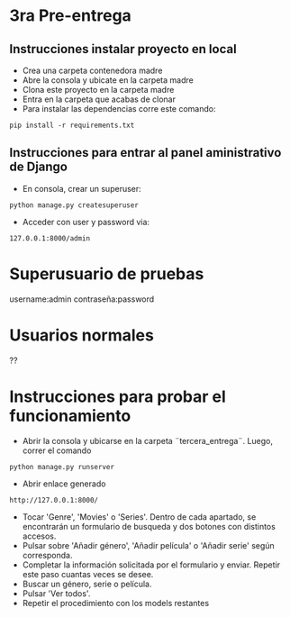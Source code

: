 # 3ra Pre-entrega

## Instrucciones instalar proyecto en local
+ Crea una carpeta contenedora madre
+ Abre la consola y ubicate en la carpeta madre
+ Clona este proyecto en la carpeta madre
+ Entra en la carpeta que acabas de clonar
+ Para instalar las dependencias corre este comando:

```
pip install -r requirements.txt
```

## Instrucciones para entrar al panel aministrativo de Django
+ En consola, crear un superuser:
```
python manage.py createsuperuser
```
+ Acceder con user y password via:
```
127.0.0.1:8000/admin
```

# Superusuario de pruebas
username:admin
contraseña:password

# Usuarios normales
??

# Instrucciones para probar el funcionamiento
+ Abrir la consola y ubicarse en la carpeta ¨tercera_entrega¨. Luego, correr el comando
```
python manage.py runserver
```
+ Abrir enlace generado
```
http://127.0.0.1:8000/
```
+ Tocar 'Genre', 'Movies' o 'Series'. Dentro de cada apartado, se encontrarán un formulario de busqueda y dos botones con distintos accesos.
+ Pulsar sobre 'Añadir género', 'Añadir película' o 'Añadir serie' según corresponda.
+ Completar la información solicitada por el formulario y enviar. Repetir este paso cuantas veces se desee.
+ Buscar un género, serie o película.
+ Pulsar 'Ver todos'.
+ Repetir el procedimiento con los models restantes


